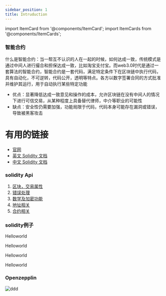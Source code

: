 ```yaml
---
sidebar_position: 1
title: Intruduction
---
```

import ItemCard from '@components/ItemCard';
import ItemCards from '@components/ItemCards';

### 智能合约
什么是智能合约：当一帮互不认识的人在一起的时候，如何达成一致，传统模式是通过中间人进行撮合和担保达成一致，比如淘宝支付宝。而web3.0时代是通过一套算法的智能合约，智能合约是一套代码，满足特定条件下在区块链中执行代码，具有自动化，不可逆转，代码公开，透明等特点。各方以数字签署合同的方式批准并维护其运行，用于自动执行某些特定功能
- 优点：显著降低达成一致意见和操作的成本，允许区块链在没有中间人的情况下进行可信交易，从某种程度上具备替代律师，中介等职业的可能性
- 缺点：安全性仍需要加强，功能局限于代码，代码本身可能存在漏洞或错误，导致被黑客攻击  

# 有用的链接
- [官网](https://soliditylang.org/)
- [英文 Solidity 文档](https://docs.soliditylang.org/en/latest/)  
- [中文 Solidity 文档](https://solidity-cn.readthedocs.io/zh/develop/)  
  


### solidity Api
1. [区块，交易属性](/docs/solidity/api/BlockTx)
2. [错误处理](/docs/solidity/api/Error)
3. [数学及加密功能](/docs/solidity/api/Crypto)
4. [地址相关](/docs/solidity/api/Address)
5. [合约相关](/docs/solidity/api/Contract)

### solidity例子
<ItemCards>
<ItemCard href="solidity/example/Helloworld">
    <p>Helloworld</p>
</ItemCard>  
<ItemCard href="solidity/example/Helloworld">
    <p>Helloworld</p>
</ItemCard>  
<ItemCard href="solidity/example/Helloworld">
    <p>Helloworld</p>
</ItemCard>  
<ItemCard href="solidity/example/Helloworld">
    <p>Helloworld</p>
</ItemCard>  
</ItemCards>


### Openzepplin
![ddd](../static/img/Openzepplin.svg)
